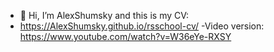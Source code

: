 - 👋 Hi, I’m AlexShumsky and this is my CV:
- https://AlexShumsky.github.io/rsschool-cv/
-Video version:
https://www.youtube.com/watch?v=W36eYe-RXSY
